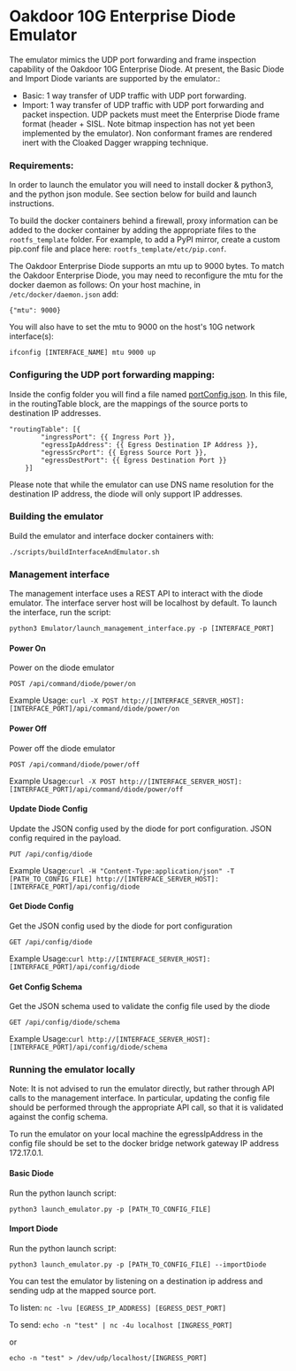 # Oakdoor 10G Enterprise Diode Emulator
The emulator mimics the UDP port forwarding and frame inspection capability of the Oakdoor 10G Enterprise Diode. At present, the Basic Diode and Import Diode variants are supported by the emulator.:
  - Basic: 1 way transfer of UDP traffic with UDP port forwarding.
  - Import: 1 way transfer of UDP traffic with UDP port forwarding and packet inspection. UDP packets must meet the Enterprise Diode frame format (header + SISL. Note bitmap inspection has not yet been implemented by the emulator). Non conformant frames are rendered inert with the Cloaked Dagger wrapping technique.

### Requirements:
In order to launch the emulator you will need to install docker & python3, and the python json module. See section below for build and launch instructions.

To build the docker containers behind a firewall, proxy information can be added to the docker container by adding the appropriate files to the `rootfs_template` folder. For example, to add a PyPI mirror, create a custom pip.conf file and place here: `rootfs_template/etc/pip.conf`.

The Oakdoor Enterprise Diode supports an mtu up to 9000 bytes. To match the Oakdoor Enterprise Diode, you may need to reconfigure the mtu for the docker daemon as follows: 
On your host machine, in `/etc/docker/daemon.json` add:

`{"mtu": 9000}`

You will also have to set the mtu to 9000 on the host's 10G network interface(s):

`ifconfig [INTERFACE_NAME] mtu 9000 up`


### Configuring the UDP port forwarding mapping:
Inside the config folder you will find a file named [portConfig.json](Emulator/config/portConfig.json). In this file, in the routingTable block,
are the mappings of the source ports to destination IP addresses.

    "routingTable": [{
            "ingressPort": {{ Ingress Port }},
            "egressIpAddress": {{ Egress Destination IP Address }},
            "egressSrcPort": {{ Egress Source Port }},
            "egressDestPort": {{ Egress Destination Port }}
        }]

Please note that while the emulator can use DNS name resolution for the destination IP address,
the diode will only support IP addresses.

### Building the emulator
Build the emulator and interface docker containers with:

`./scripts/buildInterfaceAndEmulator.sh`

### Management interface
The management interface uses a REST API to interact with the diode emulator. 
The interface server host will be localhost by default.
To launch the interface, run the script:

`python3 Emulator/launch_management_interface.py -p [INTERFACE_PORT]`

#### Power On ####
Power on the diode emulator

`POST /api/command/diode/power/on`

Example Usage: `curl -X POST http://[INTERFACE_SERVER_HOST]:[INTERFACE_PORT]/api/command/diode/power/on`

#### Power Off ####
Power off the diode emulator

`POST /api/command/diode/power/off` 

Example Usage:`curl -X POST http://[INTERFACE_SERVER_HOST]:[INTERFACE_PORT]/api/command/diode/power/off`

#### Update Diode Config ####
Update the JSON config used by the diode for port configuration. JSON config required in the payload.

`PUT /api/config/diode`

Example Usage:`curl -H "Content-Type:application/json" -T [PATH_TO_CONFIG_FILE] http://[INTERFACE_SERVER_HOST]:[INTERFACE_PORT]/api/config/diode` 

#### Get Diode Config ####
Get the JSON config used by the diode for port configuration

`GET /api/config/diode`

Example Usage:`curl http://[INTERFACE_SERVER_HOST]:[INTERFACE_PORT]/api/config/diode`

#### Get Config Schema ####
Get the JSON schema used to validate the config file used by the diode

`GET /api/config/diode/schema` 

Example Usage:`curl http://[INTERFACE_SERVER_HOST]:[INTERFACE_PORT]/api/config/diode/schema`

### Running the emulator locally
Note: It is not advised to run the emulator directly, but rather through API calls to the management interface. 
In particular, updating the config file should be performed through the appropriate API call, so that it is validated against the config schema.  

To run the emulator on your local machine the egressIpAddress in the config file should be set to the docker bridge network gateway IP address 172.17.0.1.

#### Basic Diode ####
Run the python launch script:

`python3 launch_emulator.py -p [PATH_TO_CONFIG_FILE]`

#### Import Diode ####
Run the python launch script:

`python3 launch_emulator.py -p [PATH_TO_CONFIG_FILE] --importDiode`

You can test the emulator by listening on a destination ip address and sending udp at the mapped source port.

To listen:
`nc -lvu [EGRESS_IP_ADDRESS] [EGRESS_DEST_PORT]`

To send:
`echo -n "test" | nc -4u localhost [INGRESS_PORT]`

or

`echo -n "test" > /dev/udp/localhost/[INGRESS_PORT]`
